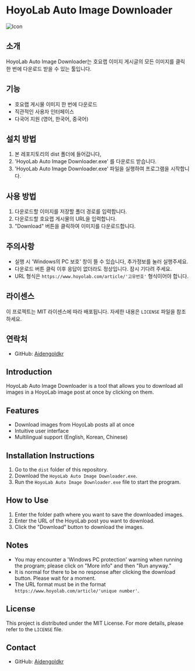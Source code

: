 # HoyoLab Auto Image Downloader

![Icon](icon.ico)

## 소개
HoyoLab Auto Image Downloader는 호요랩 이미지 게시글의 모든 이미지를 클릭 한 번에 다운로드 받을 수 있는 툴입니다.

## 기능
- 호요랩 게시물 이미지 한 번에 다운로드
- 직관적인 사용자 인터페이스
- 다국어 지원 (영어, 한국어, 중국어)

## 설치 방법
1. 본 레포지토리의 dist 폴더에 들어갑니다,
2. 'HoyoLab Auto Image Downloader.exe' 를 다운로드 받습니다.
3. 'HoyoLab Auto Image Downloader.exe' 파일을 실행하여 프로그램을 시작합니다.

## 사용 방법
1. 다운로드할 이미지를 저장할 폴더 경로를 입력합니다.
2. 다운로드할 호요랩 게시물의 URL을 입력합니다.
3. "Download" 버튼을 클릭하여 이미지를 다운로드합니다.

## 주의사항
- 실행 시 'Windows의 PC 보호' 창이 뜰 수 있습니다, 추가정보를 눌러 실행주세요. 
- 다운로드 버튼 클릭 이후 응답이 없더라도 정상입니다. 잠시 기다려 주세요.
- URL 형식은 `https://www.hoyolab.com/article/'고유번호'` 형식이어야 합니다.

## 라이센스
이 프로젝트는 MIT 라이센스에 따라 배포됩니다. 자세한 내용은 `LICENSE` 파일을 참조하세요.

## 연락처
- GitHub: [Aidengoldkr](https://github.com/Aidengoldkr)

## Introduction
HoyoLab Auto Image Downloader is a tool that allows you to download all images in a HoyoLab image post at once by clicking on them.

## Features
- Download images from HoyoLab posts all at once
- Intuitive user interface
- Multilingual support (English, Korean, Chinese)

## Installation Instructions
1. Go to the `dist` folder of this repository.
2. Download the `HoyoLab Auto Image Downloader.exe`.
3. Run the `HoyoLab Auto Image Downloader.exe` file to start the program.

## How to Use
1. Enter the folder path where you want to save the downloaded images.
2. Enter the URL of the HoyoLab post you want to download.
3. Click the "Download" button to download the images.

## Notes
- You may encounter a 'Windows PC protection' warning when running the program; please click on "More info" and then "Run anyway."
- It is normal for there to be no response after clicking the download button. Please wait for a moment.
- The URL format must be in the format `https://www.hoyolab.com/article/'unique number'`.

## License
This project is distributed under the MIT License. For more details, please refer to the `LICENSE` file.

## Contact
- GitHub: [Aidengoldkr](https://github.com/Aidengoldkr)
